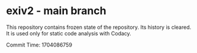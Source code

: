 # exiv2 - main branch

This repository contains frozen state of the repository.
Its history is cleared. It is used only for static code
analysis with Codacy.

Commit Time: 1704086759